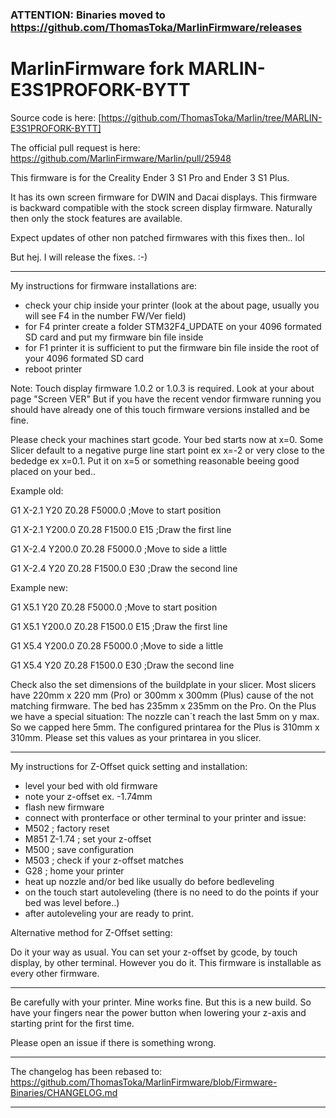 ### ATTENTION: Binaries moved to https://github.com/ThomasToka/MarlinFirmware/releases ###

# MarlinFirmware fork MARLIN-E3S1PROFORK-BYTT

Source code is here: [https://github.com/ThomasToka/Marlin/tree/MARLIN-E3S1PROFORK-BYTT]

The official pull request is here: https://github.com/MarlinFirmware/Marlin/pull/25948

This firmware is for the Creality Ender 3 S1 Pro and Ender 3 S1 Plus.

It has its own screen firmware for DWIN and Dacai displays. This firmware is backward compatible with the stock
screen display firmware. Naturally then only the stock features are available.

Expect updates of other non patched firmwares with this fixes then.. lol

But hej. I will release the fixes. :-)


-------------------------------------------------------------------------------------------------------------------
My instructions for firmware installations are:

- check your chip inside your printer (look at the about page, usually you will see F4 in the number FW/Ver field)
- for F4 printer create a folder STM32F4_UPDATE on your 4096 formated SD card and put my firmware bin file inside
- for F1 printer it is sufficient to put the firmware bin file inside the root of your 4096 formated SD card
- reboot printer

Note:
Touch display firmware 1.0.2 or 1.0.3 is required. Look at your about page "Screen VER"
But if you have the recent vendor firmware running you should have already one of this touch firmware versions installed and be fine.

Please check your machines start gcode.
Your bed starts now at x=0. Some Slicer default to a negative purge line start point ex x=-2 or very close to the bededge ex x=0.1.
Put it on x=5 or something reasonable beeing good placed on your bed..

Example old:

G1 X-2.1 Y20 Z0.28 F5000.0 ;Move to start position

G1 X-2.1 Y200.0 Z0.28 F1500.0 E15 ;Draw the first line

G1 X-2.4 Y200.0 Z0.28 F5000.0 ;Move to side a little

G1 X-2.4 Y20 Z0.28 F1500.0 E30 ;Draw the second line


Example new:

G1 X5.1 Y20 Z0.28 F5000.0 ;Move to start position

G1 X5.1 Y200.0 Z0.28 F1500.0 E15 ;Draw the first line

G1 X5.4 Y200.0 Z0.28 F5000.0 ;Move to side a little

G1 X5.4 Y20 Z0.28 F1500.0 E30 ;Draw the second line

Check also the set dimensions of the buildplate in your slicer. Most slicers have 220mm x 220 mm (Pro) or 300mm x 300mm (Plus) cause of the not
matching firmware. The bed has 235mm x 235mm on the Pro. On the Plus we have a special situation: The nozzle can´t reach the last 5mm on y max.
So we capped here 5mm. The configured printarea for the Plus is 310mm x 310mm.
Please set this values as your printarea in you slicer.

-------------------------------------------------------------------------------------------------------------------

My instructions for Z-Offset quick setting and installation:
- level your bed with old firmware
- note your z-offset ex. -1.74mm
- flash new firmware
- connect with pronterface or other terminal to your printer and issue:
- M502 ; factory reset
- M851 Z-1.74 ; set your z-offset
- M500 ; save configuration
- M503 ; check if your z-offset matches
- G28 ; home your printer
- heat up nozzle and/or bed like usually do before bedleveling
- on the touch start autoleveling (there is no need to do the points if your bed was level before..)
- after autoleveling your are ready to print.

Alternative method for Z-Offset setting:

Do it your way as usual. You can set your z-offset by gcode, by touch display, by other terminal. However you do it.
This firmware is installable as every other firmware.

-------------------------------------------------------------------------------------------------------------------

Be carefully with your printer. Mine works fine. But this is a new build. So have your fingers near the power button when lowering your z-axis and starting print for the first time.

Please open an issue if there is something wrong.

-------------------------------------------------------------------------------------------------------------------

The changelog has been rebased to: https://github.com/ThomasToka/MarlinFirmware/blob/Firmware-Binaries/CHANGELOG.md

-------------------------------------------------------------------------------------------------------------------
